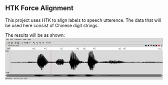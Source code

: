 ## HTK Force Alignment

This project uses HTK to align labels to speech utterence. The data that will be used here consist of Chinese digit strings.

The results will be as shown:
![Alt text](f_align.jpg?raw=true "aligned text")
